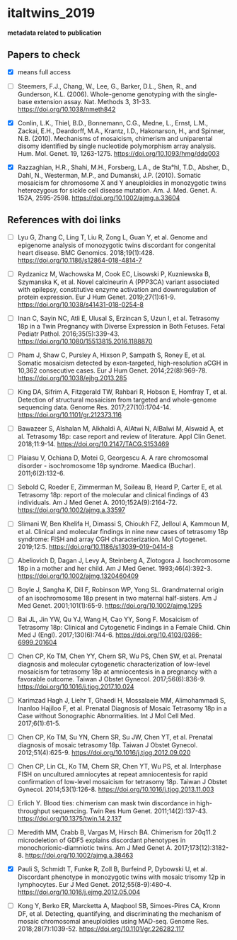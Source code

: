 # italtwins_2019
**metadata related to publication**


## Papers to check

* [x] means full access

* [ ] Steemers, F.J., Chang, W., Lee, G., Barker, D.L., Shen, R., and Gunderson, K.L. (2006). Whole-genome genotyping with the single-base extension assay. Nat. Methods 3, 31-33.
https://doi.org/10.1038/nmeth842
 
* [x] Conlin, L.K., Thiel, B.D., Bonnemann, C.G., Medne, L., Ernst, L.M., Zackai, E.H., Deardorff, M.A., Krantz, I.D., Hakonarson, H., and Spinner, N.B. (2010). Mechanisms of mosaicism, chimerism and uniparental disomy identified by single nucleotide polymorphism array analysis. Hum. Mol. Genet. 19, 1263-1275.
https://doi.org/10.1093/hmg/ddq003
 
* [x] Razzaghian, H.R., Shahi, M.H., Forsberg, L.A., de Sta°hl, T.D., Absher, D., Dahl, N., Westerman, M.P., and Dumanski, J.P. (2010). Somatic mosaicism for chromosome X and Y aneuploidies in monozygotic twins heterozygous for sickle cell disease mutation. Am. J. Med. Genet. A. 152A, 2595-2598.
https://doi.org/10.1002/ajmg.a.33604

## References with doi links
* [ ] Lyu G, Zhang C, Ling T, Liu R, Zong L, Guan Y, et al. Genome and epigenome analysis of monozygotic twins discordant for congenital heart disease. BMC Genomics. 2018;19(1):428.
https://doi.org/10.1186/s12864-018-4814-7
 
* [ ] Rydzanicz M, Wachowska M, Cook EC, Lisowski P, Kuzniewska B, Szymanska K, et al. Novel calcineurin A (PPP3CA) variant associated with epilepsy, constitutive enzyme activation and downregulation of protein expression. Eur J Hum Genet. 2019;27(1):61-9.
https://doi.org/10.1038/s41431-018-0254-8
 
* [ ]  Inan C, Sayin NC, Atli E, Ulusal S, Erzincan S, Uzun I, et al. Tetrasomy 18p in a Twin Pregnancy with Diverse Expression in Both Fetuses. Fetal Pediatr Pathol. 2016;35(5):339-43.
https://doi.org/10.1080/15513815.2016.1188870
 
* [ ] Pham J, Shaw C, Pursley A, Hixson P, Sampath S, Roney E, et al. Somatic mosaicism detected by exon-targeted, high-resolution aCGH in 10,362 consecutive cases. Eur J Hum Genet. 2014;22(8):969-78.
https://doi.org/10.1038/ejhg.2013.285
 
* [ ] King DA, Sifrim A, Fitzgerald TW, Rahbari R, Hobson E, Homfray T, et al. Detection of structural mosaicism from targeted and whole-genome sequencing data. Genome Res. 2017;27(10):1704-14.
https://doi.org/10.1101/gr.212373.116
 
* [ ] Bawazeer S, Alshalan M, Alkhaldi A, AlAtwi N, AlBalwi M, Alswaid A, et al. Tetrasomy 18p: case report and review of literature. Appl Clin Genet. 2018;11:9-14.
https://doi.org/10.2147/TACG.S153469
 
* [ ] Plaiasu V, Ochiana D, Motei G, Georgescu A. A rare chromosomal disorder - isochromosome 18p syndrome. Maedica (Buchar). 2011;6(2):132-6.
 
* [ ] Sebold C, Roeder E, Zimmerman M, Soileau B, Heard P, Carter E, et al. Tetrasomy 18p: report of the molecular and clinical findings of 43 individuals. Am J Med Genet A. 2010;152A(9):2164-72.
https://doi.org/10.1002/ajmg.a.33597
 
* [ ] Slimani W, Ben Khelifa H, Dimassi S, Chioukh FZ, Jelloul A, Kammoun M, et al. Clinical and molecular findings in nine new cases of tetrasomy 18p syndrome: FISH and array CGH characterization. Mol Cytogenet. 2019;12:5.
https://doi.org/10.1186/s13039-019-0414-8
 
* [ ] Abeliovich D, Dagan J, Levy A, Steinberg A, Zlotogora J. Isochromosome 18p in a mother and her child. Am J Med Genet. 1993;46(4):392-3.
https://doi.org/10.1002/ajmg.1320460409
 
* [ ] Boyle J, Sangha K, Dill F, Robinson WP, Yong SL. Grandmaternal origin of an isochromosome 18p present in two maternal half-sisters. Am J Med Genet. 2001;101(1):65-9.
https://doi.org/10.1002/ajmg.1295
 
* [ ] Bai JL, Jin YW, Qu YJ, Wang H, Cao YY, Song F. Mosaicism of Tetrasomy 18p: Clinical and Cytogenetic Findings in a Female Child. Chin Med J (Engl). 2017;130(6):744-6.
https://doi.org/10.4103/0366-6999.201604
 
* [ ] Chen CP, Ko TM, Chen YY, Chern SR, Wu PS, Chen SW, et al. Prenatal diagnosis and molecular cytogenetic characterization of low-level mosaicism for tetrasomy 18p at amniocentesis in a pregnancy with a favorable outcome. Taiwan J Obstet Gynecol. 2017;56(6):836-9.
https://doi.org/10.1016/j.tjog.2017.10.024
 
* [ ] Karimzad Hagh J, Liehr T, Ghaedi H, Mossalaeie MM, Alimohammadi S, Inanloo Hajiloo F, et al. Prenatal Diagnosis of Mosaic Tetrasomy 18p in a Case without Sonographic Abnormalities. Int J Mol Cell Med. 2017;6(1):61-5.
 
* [ ] Chen CP, Ko TM, Su YN, Chern SR, Su JW, Chen YT, et al. Prenatal diagnosis of mosaic tetrasomy 18p. Taiwan J Obstet Gynecol. 2012;51(4):625-9.
https://doi.org/10.1016/j.tjog.2012.09.020
 
* [ ] Chen CP, Lin CL, Ko TM, Chern SR, Chen YT, Wu PS, et al. Interphase FISH on uncultured amniocytes at repeat amniocentesis for rapid confirmation of low-level mosaicism for tetrasomy 18p. Taiwan J Obstet Gynecol. 2014;53(1):126-8.
https://doi.org/10.1016/j.tjog.2013.11.003
 
* [ ] Erlich Y. Blood ties: chimerism can mask twin discordance in high-throughput sequencing. Twin Res Hum Genet. 2011;14(2):137-43.
https://doi.org/10.1375/twin.14.2.137
 
* [ ] Meredith MM, Crabb B, Vargas M, Hirsch BA. Chimerism for 20q11.2 microdeletion of GDF5 explains discordant phenotypes in monochorionic-diamniotic twins. Am J Med Genet A. 2017;173(12):3182-8.
https://doi.org/10.1002/ajmg.a.38463
 
* [x] Pauli S, Schmidt T, Funke R, Zoll B, Burfeind P, Dybowski U, et al. Discordant phenotype in monozygotic twins with mosaic trisomy 12p in lymphocytes. Eur J Med Genet. 2012;55(8-9):480-4.
https://doi.org/10.1016/j.ejmg.2012.05.004
 
* [ ] Kong Y, Berko ER, Marcketta A, Maqbool SB, Simoes-Pires CA, Kronn DF, et al. Detecting, quantifying, and discriminating the mechanism of mosaic chromosomal aneuploidies using MAD-seq. Genome Res. 2018;28(7):1039-52.
https://doi.org/10.1101/gr.226282.117
 
